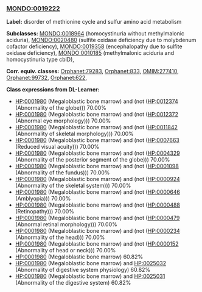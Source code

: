 
### [MONDO:0019222](http://purl.obolibrary.org/obo/MONDO_0019222)
**Label:** disorder of methionine cycle and sulfur amino acid metabolism

**Subclasses:** [MONDO:0018964](http://purl.obolibrary.org/obo/MONDO_0018964) (homocystinuria without methylmalonic aciduria), [MONDO:0020480](http://purl.obolibrary.org/obo/MONDO_0020480) (sulfite oxidase deficiency due to molybdenum cofactor deficiency), [MONDO:0019358](http://purl.obolibrary.org/obo/MONDO_0019358) (encephalopathy due to sulfite oxidase deficiency), [MONDO:0010185](http://purl.obolibrary.org/obo/MONDO_0010185) (methylmalonic aciduria and homocystinuria type cblD), 

**Corr. equiv. classes:** [Orphanet:79283](http://www.orpha.net/ORDO/Orphanet_79283), [Orphanet:833](http://www.orpha.net/ORDO/Orphanet_833), [OMIM:277410](http://purl.obolibrary.org/obo/OMIM_277410), [Orphanet:99732](http://www.orpha.net/ORDO/Orphanet_99732), [Orphanet:622](http://www.orpha.net/ORDO/Orphanet_622), 

**Class expressions from DL-Learner:**

- [HP:0001980](http://purl.obolibrary.org/obo/HP_0001980) (Megaloblastic bone marrow) and (not ([HP:0012374](http://purl.obolibrary.org/obo/HP_0012374) (Abnormality of the globe))) 70.00%
- [HP:0001980](http://purl.obolibrary.org/obo/HP_0001980) (Megaloblastic bone marrow) and (not ([HP:0012372](http://purl.obolibrary.org/obo/HP_0012372) (Abnormal eye morphology))) 70.00%
- [HP:0001980](http://purl.obolibrary.org/obo/HP_0001980) (Megaloblastic bone marrow) and (not ([HP:0011842](http://purl.obolibrary.org/obo/HP_0011842) (Abnormality of skeletal morphology))) 70.00%
- [HP:0001980](http://purl.obolibrary.org/obo/HP_0001980) (Megaloblastic bone marrow) and (not ([HP:0007663](http://purl.obolibrary.org/obo/HP_0007663) (Reduced visual acuity))) 70.00%
- [HP:0001980](http://purl.obolibrary.org/obo/HP_0001980) (Megaloblastic bone marrow) and (not ([HP:0004329](http://purl.obolibrary.org/obo/HP_0004329) (Abnormality of the posterior segment of the globe))) 70.00%
- [HP:0001980](http://purl.obolibrary.org/obo/HP_0001980) (Megaloblastic bone marrow) and (not ([HP:0001098](http://purl.obolibrary.org/obo/HP_0001098) (Abnormality of the fundus))) 70.00%
- [HP:0001980](http://purl.obolibrary.org/obo/HP_0001980) (Megaloblastic bone marrow) and (not ([HP:0000924](http://purl.obolibrary.org/obo/HP_0000924) (Abnormality of the skeletal system))) 70.00%
- [HP:0001980](http://purl.obolibrary.org/obo/HP_0001980) (Megaloblastic bone marrow) and (not ([HP:0000646](http://purl.obolibrary.org/obo/HP_0000646) (Amblyopia))) 70.00%
- [HP:0001980](http://purl.obolibrary.org/obo/HP_0001980) (Megaloblastic bone marrow) and (not ([HP:0000488](http://purl.obolibrary.org/obo/HP_0000488) (Retinopathy))) 70.00%
- [HP:0001980](http://purl.obolibrary.org/obo/HP_0001980) (Megaloblastic bone marrow) and (not ([HP:0000479](http://purl.obolibrary.org/obo/HP_0000479) (Abnormal retinal morphology))) 70.00%
- [HP:0001980](http://purl.obolibrary.org/obo/HP_0001980) (Megaloblastic bone marrow) and (not ([HP:0000234](http://purl.obolibrary.org/obo/HP_0000234) (Abnormality of the head))) 70.00%
- [HP:0001980](http://purl.obolibrary.org/obo/HP_0001980) (Megaloblastic bone marrow) and (not ([HP:0000152](http://purl.obolibrary.org/obo/HP_0000152) (Abnormality of head or neck))) 70.00%
- [HP:0001980](http://purl.obolibrary.org/obo/HP_0001980) (Megaloblastic bone marrow) 60.82%
- [HP:0001980](http://purl.obolibrary.org/obo/HP_0001980) (Megaloblastic bone marrow) and [HP:0025032](http://purl.obolibrary.org/obo/HP_0025032) (Abnormality of digestive system physiology) 60.82%
- [HP:0001980](http://purl.obolibrary.org/obo/HP_0001980) (Megaloblastic bone marrow) and [HP:0025031](http://purl.obolibrary.org/obo/HP_0025031) (Abnormality of the digestive system) 60.82%


